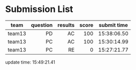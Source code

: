 # Submission List
team    | question  | results  | score | submit time
------|-----:|-----:| ----:|-----
team13 | PD | AC | 100 | 15:38:06.50
team13 | PC | AC | 100 | 15:30:14.99
team13 | PC | RE | 0 | 15:27:21.77


update time: 15:49:21.41 
